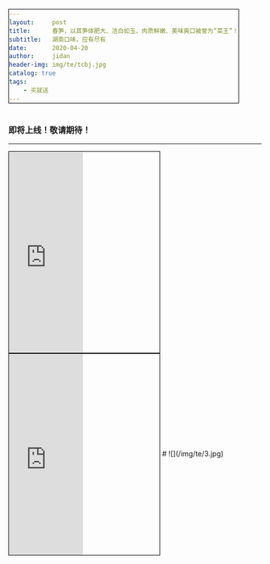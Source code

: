 ```yaml
---
layout:     post
title:      春笋，以其笋体肥大、洁白如玉、肉质鲜嫩、美味爽口被誉为“菜王”！
subtitle:   湖南口味，应有尽有
date:       2020-04-20
author:     jidan
header-img: img/te/tcbj.jpg
catalog: true
tags:
    - 买就送
---
```

### 即将上线！敬请期待！
---
<body>
  <style>
    div {display:inline-block; border:1px solid #000}
  </style>
  <div id="page1">
    <iframe align="center" width="49%" height="400" src="https://www.iesdouyin.com/share/video/6819994717015624960/?region=CN&mid=6621697575923763971&u_code=157el35m6&titleType=title&timestamp=1587965474&utm_campaign=client_share&app=aweme&utm_medium=ios&tt_from=copy&utm_source=copy"  frameborder="no" border="0" marginwidth="0" marginheight="0" scrolling="no"></iframe>
  </div>
  <div id="page1">
    <iframe align="center" width="49%" height="400" src="https://www.iesdouyin.com/share/video/6819991610693094671/?region=CN&mid=6600620301749488387&u_code=157el35m6&titleType=title&timestamp=1587964109&utm_campaign=client_share&app=aweme&utm_medium=ios&tt_from=copy&utm_source=copy"  frameborder="no" border="0" marginwidth="0" marginheight="0" scrolling="no"></iframe>
  </div>
</body>
# ![](/img/te/3.jpg)